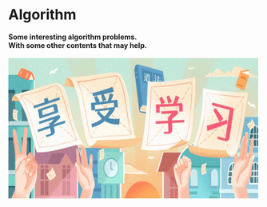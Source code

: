 # Algorithm
**Some interesting algorithm problems.**<br>
**With some other contents that may help.**<br><br>
<img src="https://github.com/Ohzyysama/Algorithm/blob/main/enjoy.png" width="500" height="auto" alt="Enjoy">
